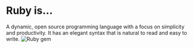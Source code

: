 # Ruby is...
A dynamic, open source programming language with a focus on simplicity and productivity. It has an elegant syntax that is natural to read and easy to write.
![Ruby gem](/images/ruby.png "Ruby Gem")
